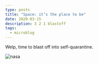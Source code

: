 ```yaml
---
type: posts
title: "Space: it’s the place to be"
date: 2020-03-15
description: 3 2 1 blastoff
tags:
  - microblog
---
```


Welp, time to blast off into self-quarantine.

![nasa](https://www.brookshelley.com/photos/nasa.jpg)